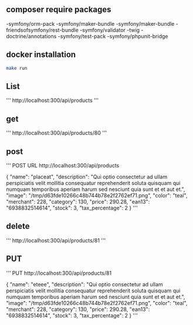## composer require packages

-symfony/orm-pack
-symfony/maker-bundle
-symfony/maker-bundle
-friendsofsymfony/rest-bundle
-symfony/validator
-twig
-doctrine/annotations
-symfony/test-pack
-symfony/phpunit-bridge

## docker installation

```bash
make run
```

## List

'''
http://localhost:300/api/products
'''

## get

'''
http://localhost:300/api/products/80
'''

## post

'''
POST URL http://localhost:300/api/products

{
"name": "placeat",
"description": "Qui optio consectetur ad ullam perspiciatis velit mollitia consequatur reprehenderit soluta quisquam qui numquam temporibus aperiam harum sed nesciunt quia sunt et et aut et.",
"image": "/tmp/d63fde10266c48b744b78e2f2762ef71.png",
"color": "teal",
"merchant": 228,
"category": 130,
"price": 290.28,
"ean13": "6938832514614",
"stock": 3,
"tax_percentage": 2
}
'''

## delete

'''
http://localhost:300/api/products/81
'''

## PUT

'''
PUT http://localhost:300/api/products/81

{
"name": "eteee",
"description": "Qui optio consectetur ad ullam perspiciatis velit mollitia consequatur reprehenderit soluta quisquam qui numquam temporibus aperiam harum sed nesciunt quia sunt et et aut et.",
"image": "/tmp/d63fde10266c48b744b78e2f2762ef71.png",
"color": "teal",
"merchant": 228,
"category": 130,
"price": 290.28,
"ean13": "6938832514614",
"stock": 3,
"tax_percentage": 2
}
'''
